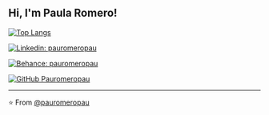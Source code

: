 <h2> Hi, I'm Paula Romero! </h2>

[![Top Langs](https://github-readme-stats.vercel.app/api/top-langs/?username=pauromeropau&layout=compact)](https://github.com/anuraghazra/github-readme-stats)


[![Linkedin: pauromeropau](https://img.shields.io/badge/-pauromeropau-blue?style=flat-square&logo=Linkedin&logoColor=white&link=https://www.linkedin.com/in/pauromeropau/)](https://www.linkedin.com/in/pauromeropau/)

[![Behance: pauromeropau](https://img.shields.io/badge/-pauromeropau-blue?style=flat-square&logo=behance&logoColor=white&link=https://www.linkedin.com/in/pauromeropau/)](https://www.linkedin.com/in/pauromeropau/)

[![GitHub Pauromeropau](https://img.shields.io/github/followers/pauromeropau?label=follow&style=social)](https://github.com/pauromeropau)

---

⭐️ From [@pauromeropau](https://github.com/pauromeropau)
